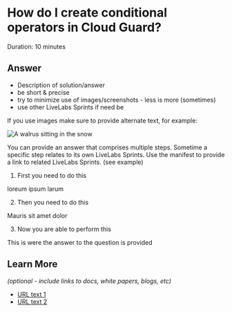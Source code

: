 # How do I create conditional operators in Cloud Guard?
Duration: 10 minutes

## Answer
* Description of solution/answer
* be short & precise
* try to minimize use of images/screenshots - less is more (sometimes)
* use other LiveLabs Sprints if need be

If you use images make sure to provide alternate text, for example:

![A walrus sitting in the snow](images/walrus.png)

You can provide an answer that comprises multiple steps.
Sometime a specific step relates to its own LiveLabs Sprints.
Use the manifest to provide a link to related LiveLabs Sprints.
(see example)

1. First you need to do this

loreum ipsum larum

2. Then you need to do this

Mauris sit amet dolor

3. Now you are able to perform this

This is were the answer to the question is provided

## Learn More

*(optional - include links to docs, white papers, blogs, etc)*

* [URL text 1](http://docs.oracle.com)
* [URL text 2](http://docs.oracle.com)



